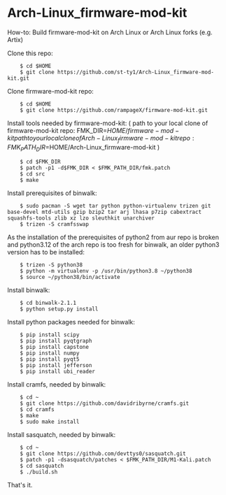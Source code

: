 # Arch-Linux_firmware-mod-kit

How-to: Build firmware-mod-kit on Arch Linux or Arch Linux forks (e.g. Artix)

Clone this repo:
~~~
	$ cd $HOME
	$ git clone https://github.com/st-ty1/Arch-Linux_firmware-mod-kit.git
~~~
Clone firmware-mod-kit repo:
~~~
	$ cd $HOME
	$ git clone https://github.com/rampageX/firmware-mod-kit.git
~~~
Install tools needed by firmware-mod-kit:
( path to your local clone of firmware-mod-kit repo: FMK_DIR=$HOME/firmware-mod-kit 
  path to your local clone of Arch-Linux_firmware-mod-kit repo: FMK_PATH_DIR=$HOME/Arch-Linux_firmware-mod-kit )
~~~
	$ cd $FMK_DIR
	$ patch -p1 -d$FMK_DIR < $FMK_PATH_DIR/fmk.patch 
	$ cd src
	$ make
~~~
Install prerequisites of binwalk:
~~~
	$ sudo pacman -S wget tar python python-virtualenv trizen git base-devel mtd-utils gzip bzip2 tar arj lhasa p7zip cabextract squashfs-tools zlib xz lzo sleuthkit unarchiver
	$ trizen -S cramfsswap
~~~
As the installation of the prerequisites of python2 from aur repo is broken and python3.12 of the arch repo is too fresh for binwalk, 
an older python3 version has to be installed:
~~~
	$ trizen -S python38
	$ python -m virtualenv -p /usr/bin/python3.8 ~/python38
	$ source ~/python38/bin/activate
~~~
Install binwalk:
~~~
	$ cd binwalk-2.1.1
	$ python setup.py install
~~~
Install python packages needed for binwalk:
~~~
	$ pip install scipy
	$ pip install pyqtgraph
	$ pip install capstone
	$ pip install numpy
	$ pip install pyqt5
	$ pip install jefferson
	$ pip install ubi_reader
~~~
Install cramfs, needed by binwalk:
~~~
	$ cd ~
	$ git clone https://github.com/davidribyrne/cramfs.git
	$ cd cramfs 
	$ make
	$ sudo make install
~~~
Install sasquatch, needed by binwalk:
~~~
	$ cd ~
	$ git clone https://github.com/devttys0/sasquatch.git
	$ patch -p1 -dsasquatch/patches < $FMK_PATH_DIR/M1-Kali.patch
	$ cd sasquatch
	$ ./build.sh
~~~
That's it.
